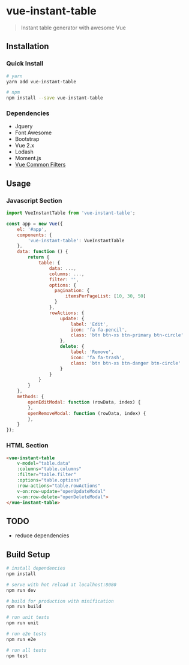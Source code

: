# vue-instant-table

> Instant table generator with awesome Vue

## Installation

### Quick Install
``` bash
# yarn
yarn add vue-instant-table

# npm
npm install --save vue-instant-table
```

### Dependencies
* Jquery
* Font Awesome
* Bootstrap
* Vue 2.x
* Lodash
* Moment.js
* [Vue Common Filters](static/vue-commons.js)

## Usage

### Javascript Section
``` javascript
import VueInstantTable from 'vue-instant-table';

const app = new Vue({
    el: '#app',
    components: {
        'vue-instant-table': VueInstantTable
    },
    data: function () {
        return {
            table: {
                data: ...,
                columns: ...,
                filter: '',
                options: {
                  pagination: {
                      itemsPerPageList: [10, 30, 50]
                  }
                },
                rowActions: {
                    update: {
                        label: 'Edit',
                        icon: 'fa fa-pencil',
                        class: 'btn btn-xs btn-primary btn-circle'
                    },
                    delete: {
                        label: 'Remove',
                        icon: 'fa fa-trash',
                        class: 'btn btn-xs btn-danger btn-circle'
                    }
                }
            }
        }
    },
    methods: {
        openEditModal: function (rowData, index) {
        },
        openRemoveModal: function (rowData, index) {
        },
    }
});
```

### HTML Section
``` html
<vue-instant-table
    v-model="table.data"
    :columns="table.columns"
    :filter="table.filter"
    :options="table.options"
    :row-actions="table.rowActions"
    v-on:row-update="openUpdateModal"
    v-on:row-delete="openDeleteModal">
</vue-instant-table>
```

## TODO

* reduce dependencies

## Build Setup

``` bash
# install dependencies
npm install

# serve with hot reload at localhost:8080
npm run dev

# build for production with minification
npm run build

# run unit tests
npm run unit

# run e2e tests
npm run e2e

# run all tests
npm test
```
